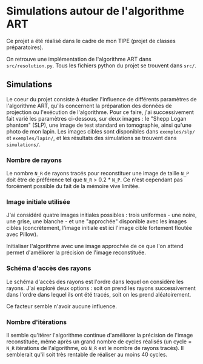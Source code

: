 # Simulations autour de l'algorithme ART

Ce projet a été réalisé dans le cadre de mon TIPE (projet de classes préparatoires).

On retrouve une implémentation de l'algorithme ART dans `src/resolution.py`. Tous les fichiers python du projet se trouvent dans `src/`.

## Simulations
Le coeur du projet consiste à étudier l'influence de différents paramètres de l'algorithme ART, qu'ils concernent la préparation des données de projection ou l'exécution de l'algorithme. Pour ce faire, j'ai successivement fait varié les paramètres ci-dessous, sur deux images : le "Shepp Logan phantom" (SLP), une image de test standard en tomographie, ainsi qu'une photo de mon lapin. Les images cibles sont disponibles dans `exemples/slp/` et `exemples/lapin/`, et les résultats des simulations se trouvent dans `simulations/`.

### Nombre de rayons
Le nombre `N_R` de rayons tracés pour reconstituer une image de taille `N_P` doit être de préférence tel que `N_R` > 0.2 * `N_P`. Ce n'est cependant pas forcément possible du fait de la mémoire vive limitée. 

### Image initiale utilisée
J'ai considéré quatre images initiales possibles : trois uniformes - une noire, une grise, une blanche - et une "approchée" disponible avec les images cibles (concrètement, l'image initiale est ici l'image cible fortement floutée avec Pillow).

Initialiser l'algorithme avec une image approchée de ce que l'on attend permet d'améliorer la précision de l'image reconstituée.

### Schéma d'accès des rayons
Le schéma d'accès des rayons est l'ordre dans lequel on considère les rayons. J'ai exploré deux options : soit on prend les rayons successivement dans l'ordre dans lequel ils ont été tracés, soit on les prend aléatoirement.

Ce facteur semble n'avoir aucune influence.

### Nombre d'itérations
Il semble qu'itérer l'algorithme continue d'améliorer la précision de l'image reconstituée, même après un grand nombre de cycles réalisés (un cycle = `N_R` itérations de l'algorithme, où `N_R` est le nombre de rayons tracés). Il semblerait qu'il soit très rentable de réaliser au moins 40 cycles.
